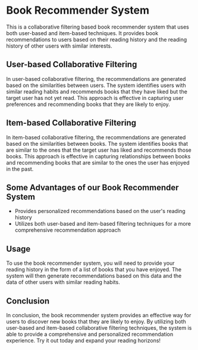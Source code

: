 # Book Recommender System

This is a collaborative filtering based book recommender system that uses both user-based and item-based techniques. It provides book recommendations to users based on their reading history and the reading history of other users with similar interests.

## User-based Collaborative Filtering
In user-based collaborative filtering, the recommendations are generated based on the similarities between users. The system identifies users with similar reading habits and recommends books that they have liked but the target user has not yet read. This approach is effective in capturing user preferences and recommending books that they are likely to enjoy.

## Item-based Collaborative Filtering
In item-based collaborative filtering, the recommendations are generated based on the similarities between books. The system identifies books that are similar to the ones that the target user has liked and recommends those books. This approach is effective in capturing relationships between books and recommending books that are similar to the ones the user has enjoyed in the past.

## Some Advantages of our Book Recommender System
- Provides personalized recommendations based on the user's reading history
- Utilizes both user-based and item-based filtering techniques for a more comprehensive recommendation approach

## Usage
To use the book recommender system, you will need to provide your reading history in the form of a list of books that you have enjoyed. The system will then generate recommendations based on this data and the data of other users with similar reading habits.

## Conclusion
In conclusion, the book recommender system provides an effective way for users to discover new books that they are likely to enjoy. By utilizing both user-based and item-based collaborative filtering techniques, the system is able to provide a comprehensive and personalized recommendation experience. Try it out today and expand your reading horizons!
